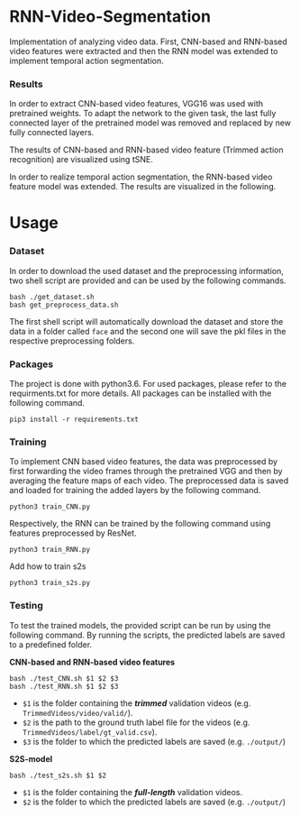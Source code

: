 # RNN-Video-Segmentation
Implementation of analyzing video data. First, CNN-based and RNN-based video features were extracted and then the RNN model was extended to implement temporal action segmentation.

### Results
In order to extract CNN-based video features, VGG16 was used with pretrained weights. To adapt the network to the given task, the last fully connected layer of the pretrained model was removed and replaced by new fully connected layers. 

The results of CNN-based and RNN-based video feature (Trimmed action recognition) are visualized using tSNE. 

In order to realize temporal action segmentation, the RNN-based video feature model was extended. The results are visualized in the following.

# Usage

### Dataset
In order to download the used dataset and the preprocessing information, two shell script are provided and can be used by the following commands.

    bash ./get_dataset.sh
    bash get_preprocess_data.sh
    
The first shell script will automatically download the dataset and store the data in a folder called `face` and the second one will save the pkl files in the respective preprocessing folders.

### Packages
The project is done with python3.6. For used packages, please refer to the requirments.txt for more details. All packages can be installed with the following command.

    pip3 install -r requirements.txt
    
### Training
To implement CNN based video features, the data was preprocessed by first forwarding the video frames through the pretrained VGG and then by averaging the feature maps of each video. The preprocessed data is saved and loaded for training the added layers by the following command.

    python3 train_CNN.py
    
Respectively, the RNN can be trained by the following command using features preprocessed by ResNet.
    
    python3 train_RNN.py
    
Add how to train s2s

    python3 train_s2s.py
    
### Testing
To test the trained models, the provided script can be run by using the following command. By running the scripts, the predicted labels are saved to a predefined folder.

**CNN-based and RNN-based video features**

    bash ./test_CNN.sh $1 $2 $3
    bash ./test_RNN.sh $1 $2 $3
-   `$1` is the folder containing the ***trimmed*** validation videos (e.g. `TrimmedVideos/video/valid/`).
-   `$2` is the path to the ground truth label file for the videos (e.g. `TrimmedVideos/label/gt_valid.csv`).
-   `$3` is the folder to which the predicted labels are saved (e.g. `./output/`)

**S2S-model**

    bash ./test_s2s.sh $1 $2
-   `$1` is the folder containing the ***full-length*** validation videos.
-   `$2` is the folder to which the predicted labels are saved (e.g. `./output/`)

